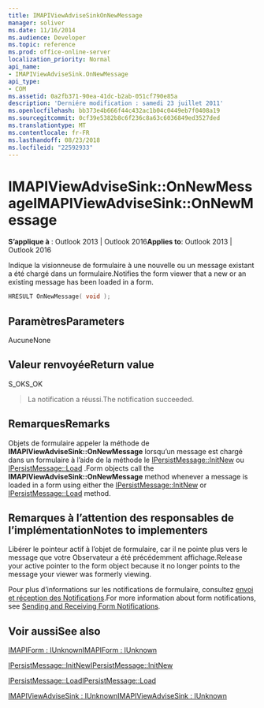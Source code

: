 ```yaml
---
title: IMAPIViewAdviseSinkOnNewMessage
manager: soliver
ms.date: 11/16/2014
ms.audience: Developer
ms.topic: reference
ms.prod: office-online-server
localization_priority: Normal
api_name:
- IMAPIViewAdviseSink.OnNewMessage
api_type:
- COM
ms.assetid: 0a2fb371-90ea-41dc-b2ab-051cf790e85a
description: 'Derniére modification : samedi 23 juillet 2011'
ms.openlocfilehash: bb373e4b666f44c432ac1b04c0449eb7f0408a19
ms.sourcegitcommit: 0cf39e5382b8c6f236c8a63c6036849ed3527ded
ms.translationtype: MT
ms.contentlocale: fr-FR
ms.lasthandoff: 08/23/2018
ms.locfileid: "22592933"
---
```

# <a name="imapiviewadvisesinkonnewmessage"></a><span data-ttu-id="82db7-103">IMAPIViewAdviseSink::OnNewMessage</span><span class="sxs-lookup"><span data-stu-id="82db7-103">IMAPIViewAdviseSink::OnNewMessage</span></span>

  
  
<span data-ttu-id="82db7-104">**S’applique à** : Outlook 2013 | Outlook 2016</span><span class="sxs-lookup"><span data-stu-id="82db7-104">**Applies to**: Outlook 2013 | Outlook 2016</span></span> 
  
<span data-ttu-id="82db7-105">Indique la visionneuse de formulaire à une nouvelle ou un message existant a été chargé dans un formulaire.</span><span class="sxs-lookup"><span data-stu-id="82db7-105">Notifies the form viewer that a new or an existing message has been loaded in a form.</span></span>
  
```cpp
HRESULT OnNewMessage( void );
```

## <a name="parameters"></a><span data-ttu-id="82db7-106">Paramètres</span><span class="sxs-lookup"><span data-stu-id="82db7-106">Parameters</span></span>

<span data-ttu-id="82db7-107">Aucune</span><span class="sxs-lookup"><span data-stu-id="82db7-107">None</span></span>
  
## <a name="return-value"></a><span data-ttu-id="82db7-108">Valeur renvoyée</span><span class="sxs-lookup"><span data-stu-id="82db7-108">Return value</span></span>

<span data-ttu-id="82db7-109">S_OK</span><span class="sxs-lookup"><span data-stu-id="82db7-109">S_OK</span></span> 
  
> <span data-ttu-id="82db7-110">La notification a réussi.</span><span class="sxs-lookup"><span data-stu-id="82db7-110">The notification succeeded.</span></span>
    
## <a name="remarks"></a><span data-ttu-id="82db7-111">Remarques</span><span class="sxs-lookup"><span data-stu-id="82db7-111">Remarks</span></span>

<span data-ttu-id="82db7-112">Objets de formulaire appeler la méthode de **IMAPIViewAdviseSink::OnNewMessage** lorsqu’un message est chargé dans un formulaire à l’aide de la méthode le [IPersistMessage::InitNew](ipersistmessage-initnew.md) ou [IPersistMessage::Load](ipersistmessage-load.md) .</span><span class="sxs-lookup"><span data-stu-id="82db7-112">Form objects call the **IMAPIViewAdviseSink::OnNewMessage** method whenever a message is loaded in a form using either the [IPersistMessage::InitNew](ipersistmessage-initnew.md) or [IPersistMessage::Load](ipersistmessage-load.md) method.</span></span> 
  
## <a name="notes-to-implementers"></a><span data-ttu-id="82db7-113">Remarques à l’attention des responsables de l’implémentation</span><span class="sxs-lookup"><span data-stu-id="82db7-113">Notes to implementers</span></span>

<span data-ttu-id="82db7-114">Libérer le pointeur actif à l’objet de formulaire, car il ne pointe plus vers le message que votre Observateur a été précédemment affichage.</span><span class="sxs-lookup"><span data-stu-id="82db7-114">Release your active pointer to the form object because it no longer points to the message your viewer was formerly viewing.</span></span> 
  
<span data-ttu-id="82db7-115">Pour plus d’informations sur les notifications de formulaire, consultez [envoi et réception des Notifications](sending-and-receiving-form-notifications.md).</span><span class="sxs-lookup"><span data-stu-id="82db7-115">For more information about form notifications, see [Sending and Receiving Form Notifications](sending-and-receiving-form-notifications.md).</span></span>
  
## <a name="see-also"></a><span data-ttu-id="82db7-116">Voir aussi</span><span class="sxs-lookup"><span data-stu-id="82db7-116">See also</span></span>



[<span data-ttu-id="82db7-117">IMAPIForm : IUnknown</span><span class="sxs-lookup"><span data-stu-id="82db7-117">IMAPIForm : IUnknown</span></span>](imapiformiunknown.md)
  
[<span data-ttu-id="82db7-118">IPersistMessage::InitNew</span><span class="sxs-lookup"><span data-stu-id="82db7-118">IPersistMessage::InitNew</span></span>](ipersistmessage-initnew.md)
  
[<span data-ttu-id="82db7-119">IPersistMessage::Load</span><span class="sxs-lookup"><span data-stu-id="82db7-119">IPersistMessage::Load</span></span>](ipersistmessage-load.md)
  
[<span data-ttu-id="82db7-120">IMAPIViewAdviseSink : IUnknown</span><span class="sxs-lookup"><span data-stu-id="82db7-120">IMAPIViewAdviseSink : IUnknown</span></span>](imapiviewadvisesinkiunknown.md)

